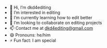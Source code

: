 - 👋 Hi, I’m dkd4editing
- 👀 I’m interested in editing
- 🌱 I’m currently learning how to edit better
- 💞️ I’m looking to collaborate on editing projects
- 📫 Contact me at dkd4editing@gmail.com
- 😄 Pronouns: he/him
- ⚡ Fun fact: I am special

<!---
dkd4editing/dkd4editing is a ✨ special ✨ repository because its `README.md` (this file) appears on your GitHub profile.
You can click the Preview link to take a look at your changes.
--->

